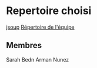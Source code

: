 # Repertoire choisi
[jsoup](https://github.com/umontreal-diro/jsoup)
[Répertoire de l'équipe](https://github.com/sarahbedn/jsoup-tests)


## Membres
Sarah Bedn
Arman Nunez